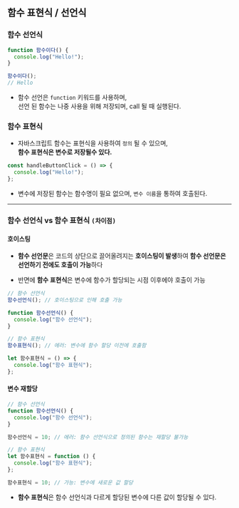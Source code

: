 ## 함수 표현식 / 선언식

### 함수 선언식

```jsx
function 함수이다() {
  console.log("Hello!");
}

함수이다();
// Hello
```

- 함수 선언은 `function` 키워드를 사용하며,  
  선언 된 함수는 나중 사용을 위해 저장되며, call 될 때 실행된다.

### 함수 표현식

- 자바스크립트 함수는 표현식을 사용하여 `정의` 될 수 있으며,  
  **함수 표현식은 변수로 저장될수 있다.**

```jsx
const handleButtonClick = () => {
  console.log("Hello!");
};
```

- 변수에 저장된 함수는 함수명이 필요 없으며, `변수 이름`을 통하여 호출된다.

---

### 함수 선언식 vs 함수 표현식 `(차이점)`

#### 호이스팅

- **함수 선언문**은 코드의 상단으로 끌어올려지는 **호이스팅이 발생**하여 **함수 선언문은 선언하기 전에도 호출이 가능**하다

* 반면에 **함수 표현식**은 변수에 함수가 할당되는 시점 이후에야 호출이 가능

```jsx
// 함수 선언식
함수선언식(); // 호이스팅으로 인해 호출 가능

function 함수선언식() {
  console.log("함수 선언식");
}

// 함수 표현식
함수표현식(); // 에러: 변수에 함수 할당 이전에 호출함

let 함수표현식 = () => {
  console.log("함수 표현식");
};
```

#### 변수 재할당

```js
// 함수 선언식
function 함수선언식() {
  console.log("함수 선언식");
}

함수선언식 = 10; // 에러: 함수 선언식으로 정의된 함수는 재할당 불가능

// 함수 표현식
let 함수표현식 = function () {
  console.log("함수 표현식");
};

함수표현식 = 10; // 가능: 변수에 새로운 값 할당
```

- **함수 표현식**은 함수 선언식과 다르게 할당된 변수에 다른 값이 할당될 수 있다.
